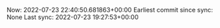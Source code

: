 Now: 2022-07-23 22:40:50.681863+00:00 Earliest commit since sync: None Last sync: 2022-07-23 19:27:53+00:00
